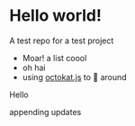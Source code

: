 # Hello world!

A test repo for a test project
 * Moar! a list coool
 * oh hai
 * using [octokat.js](https://github.com/philschatz/octokat.js) to :horse: around

Hello

appending updates